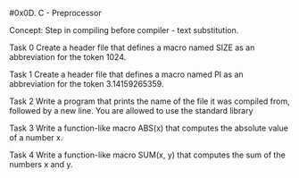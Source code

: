 #0x0D. C - Preprocessor

Concept:
	Step in compiling before compiler - text substitution.

Task 0	Create a header file that defines a macro named SIZE as an abbreviation for the token 1024.

Task 1	Create a header file that defines a macro named PI as an abbreviation for the token 3.14159265359.

Task 2	Write a program that prints the name of the file it was compiled from, followed by a new line.
You are allowed to use the standard library

Task 3	Write a function-like macro ABS(x) that computes the absolute value of a number x.

Task 4	Write a function-like macro SUM(x, y) that computes the sum of the numbers x and y.
